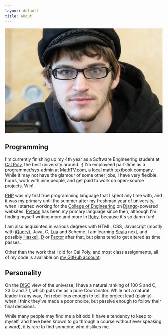 ```yaml
---
layout: default
title: About
---
```


![](/media/images/me.jpg)

## Programming

I'm currently finishing up my 4th year as a Software Engineering student at [Cal
Poly], the best university around. ;) I'm employeed part-time as a
programmer/sys-admin at [MathTV.com], a local math textbook company. While it
may not have the glamour of some other jobs, I have very flexible hours, work
with nice people, and get paid to work on open-source projects. Win!

[PHP] was my first true programming language that I spent any time with, and it
was my primary until the summer after my freshman year of university, when I
started working for the [College of Engineering] on [Django]-powered websites.
[Python] has been my primary language since then, although I'm finding myself
writing more and more in [Ruby], because it's so damn fun!

I am also acquainted in various degrees with HTML, CSS, Javascript (mostly with
[jQuery]), Java, C, [Lua] and Scheme. I am learning [Scala] next, and possibly
[Haskell], [D] or [Factor] after that, but plans tend to get altered as time passes.

Other than the work that I did for Cal Poly, and most class assignments, all of
my code is available on [my GitHub account].


[Cal Poly]: http://calpoly.edu/
[MathTV.com]: http://mathtv.com/

[PHP]: http://php.net/
[College of Engineering]: http://ceng.calpoly.edu/
[Django]: http://www.djangoproject.com/
[Python]: http://python.org/
[Ruby]: http://www.ruby-lang.org/

[jQuery]: http://jquery.com/
[Lua]: http://www.lua.org/
[Scala]: http://www.scala-lang.org/
[Haskell]: http://www.haskell.org/
[D]: http://digitalmars.com/d/index.html
[Factor]: http://factorcode.org/

[my GitHub account]: http://github.com/xiongchiamiov/


## Personality

On the [DISC] view of the universe, I have a natural ranking of 100 S and C, 23
D and 7 I, which puts me as a pure Coordinator. While not a natural leader in
any way, I'm rebellious enough to tell the project lead (plainly) when I think
they've made a poor choice, but passive enough to follow their final decisions.

While many people may find me a bit odd (I have a tendency to keep to myself,
and have been known to go through a course without ever speaking a word), it is
rare to find someone who dislikes me.


[DISC]: http://en.wikipedia.org/wiki/DISC_assessment
